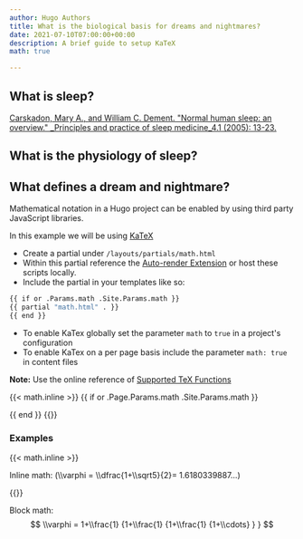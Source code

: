 ```yaml
---
author: Hugo Authors
title: What is the biological basis for dreams and nightmares?
date: 2021-07-10T07:00:00+00:00
description: A brief guide to setup KaTeX
math: true

---
```

## What is sleep?

[Carskadon, Mary A., and William C. Dement. "Normal human sleep: an overview." _Principles and practice of sleep medicine_4.1 (2005): 13-23.](https://git.auror.ar/maltalef/tesina-2021/raw/commit/f2792d0b3f0a85574de5d24a8521bccc2c44b168/material-de-lectura/carskadon2011.pdf)

## What is the physiology of sleep?

## What defines a dream and nightmare?

Mathematical notation in a Hugo project can be enabled by using third party JavaScript libraries.
<!--more-->

In this example we will be using [KaTeX](https://katex.org/)

* Create a partial under `/layouts/partials/math.html`
* Within this partial reference the [Auto-render Extension](https://katex.org/docs/autorender.html) or host these scripts locally.
* Include the partial in your templates like so:

```bash
{{ if or .Params.math .Site.Params.math }}
{{ partial "math.html" . }}
{{ end }}
```

* To enable KaTex globally set the parameter `math` to `true` in a project's configuration
* To enable KaTex on a per page basis include the parameter `math: true` in content files

**Note:** Use the online reference of [Supported TeX Functions](https://katex.org/docs/supported.html)

{{< math.inline >}}
{{ if or .Page.Params.math .Site.Params.math }}
<!-- KaTeX -->
<link rel="stylesheet" href="https://cdn.jsdelivr.net/npm/katex@0.11.1/dist/katex.min.css" integrity="sha384-zB1R0rpPzHqg7Kpt0Aljp8JPLqbXI3bhnPWROx27a9N0Ll6ZP/+DiW/UqRcLbRjq" crossorigin="anonymous">
<script defer src="https://cdn.jsdelivr.net/npm/katex@0.11.1/dist/katex.min.js" integrity="sha384-y23I5Q6l+B6vatafAwxRu/0oK/79VlbSz7Q9aiSZUvyWYIYsd+qj+o24G5ZU2zJz" crossorigin="anonymous"></script>
<script defer src="https://cdn.jsdelivr.net/npm/katex@0.11.1/dist/contrib/auto-render.min.js" integrity="sha384-kWPLUVMOks5AQFrykwIup5lo0m3iMkkHrD0uJ4H5cjeGihAutqP0yW0J6dpFiVkI" crossorigin="anonymous" onload="renderMathInElement(document.body);"></script>
{{ end }}
{{</ math.inline >}}

### Examples

{{< math.inline >}}
<p>
Inline math: (\\varphi = \\dfrac{1+\\sqrt5}{2}= 1.6180339887…)
</p>
{{</ math.inline >}}

Block math:
$$
\\varphi = 1+\\frac{1} {1+\\frac{1} {1+\\frac{1} {1+\\cdots} } }
$$